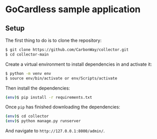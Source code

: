 # GoCardless sample application

## Setup

The first thing to do is to clone the repository:

```sh
$ git clone https://github.com/CarbonWay/collector.git
$ cd collector-main
```

Create a virtual environment to install dependencies in and activate it:

```sh
$ python -m venv env
$ source env/bin/activate or env/Scripts/activate
```

Then install the dependencies:

```sh
(env)$ pip install -r requirements.txt
```
Once `pip` has finished downloading the dependencies:
```sh
(env)$ cd collector
(env)$ python manage.py runserver
```
And navigate to `http://127.0.0.1:8000/admin/`.